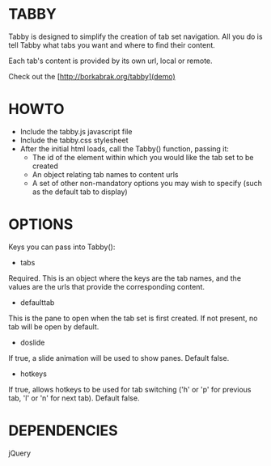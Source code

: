 TABBY
=====

Tabby is designed to simplify the creation of tab set navigation.  All you do
is tell Tabby what tabs you want and where to find their content.  

Each tab's content is provided by its own url, local or remote.

Check out the [http://borkabrak.org/tabby](demo)

HOWTO
=====

  * Include the tabby.js javascript file 
  * Include the tabby.css stylesheet 
  * After the initial html loads, call the Tabby() function, passing it: 
    * The id of the element within which you would like the tab set to be created 
    * An object relating tab names to content urls 
    * A set of other non-mandatory options you may wish to specify (such as
      the default tab to display) 

OPTIONS
=======
Keys you can pass into Tabby():

  * tabs

Required. This is an object where the keys are the tab names, and the values are
the urls that provide the corresponding content.

  * defaulttab

This is the pane to open when the tab set is first created. If not present, no
tab will be open by default.

  * doslide

If true, a slide animation will be used to show panes. Default false.

  * hotkeys

If true, allows hotkeys to be used for tab switching ('h' or 'p' for previous
tab, 'l' or 'n' for next tab). Default false.

DEPENDENCIES
============

jQuery
